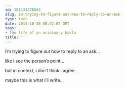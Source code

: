 ```yaml
---
id: 101131370584
slug: im-trying-to-figure-out-how-to-reply-to-an-ask
type: text
date: 2014-10-28 00:42:07 GMT
tags:
- the life of an oridinary bakla
title: ''
---
```

<p>i&#8217;m trying to figure out how to reply to an ask&#8230;</p>

<p>like i see the person&#8217;s point&#8230;</p>

<p>but in context, i don&#8217;t think i agree.</p>

<p>maybe this is what i&#8217;ll write&#8230;</p>